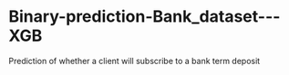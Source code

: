 # Binary-prediction-Bank_dataset---XGB
Prediction of  whether a client will subscribe to a bank term deposit

